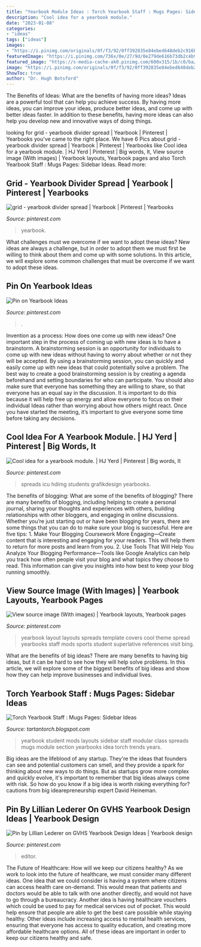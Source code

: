 ```yaml
---
title: "Yearbook Module Ideas : Torch Yearbook Staff : Mugs Pages: Sidebar Ideas"
description: "Cool idea for a yearbook module."
date: "2023-01-08"
categories:
- "ideas"
tags: ["ideas"]
images:
- "https://i.pinimg.com/originals/0f/f3/92/0ff392835e84ebed648deb2c916b1cf0.jpg"
featuredImage: "https://i.pinimg.com/736x/0e/27/9d/0e279de616b73db2c4b966f7f8a54e8c.jpg"
featured_image: "https://s-media-cache-ak0.pinimg.com/600x315/1b/c0/ba/1bc0ba0b005d362a729d960790025945.jpg"
image: "https://i.pinimg.com/originals/0f/f3/92/0ff392835e84ebed648deb2c916b1cf0.jpg"
ShowToc: true
author: "Dr. Hugh Botsford"
---
```



The Benefits of Ideas: What are the benefits of having more ideas?
Ideas are a powerful tool that can help you achieve success. By having more ideas, you can improve your ideas, produce better ideas, and come up with better ideas faster. In addition to these benefits, having more ideas can also help you develop new and innovative ways of doing things.

	

		
looking for grid - yearbook divider spread | Yearbook | Pinterest | Yearbooks you've came to the right place. We have 6 Pics about grid - yearbook divider spread | Yearbook | Pinterest | Yearbooks like Cool idea for a yearbook module. | HJ Yerd | Pinterest | Big words, It, View source image (With images) | Yearbook layouts, Yearbook pages and also Torch Yearbook Staff : Mugs Pages: Sidebar Ideas. Read more:
		
    
## Grid - Yearbook Divider Spread | Yearbook | Pinterest | Yearbooks

<img loading=lazy src="https://s-media-cache-ak0.pinimg.com/600x315/1b/c0/ba/1bc0ba0b005d362a729d960790025945.jpg" onerror="this.onerror=null;this.src='https://tse1.mm.bing.net/th?id=OIP.y1IaFuGg6tB-xRX9-JPcYQHaD4&amp;pid=15.1';" alt="grid - yearbook divider spread | Yearbook | Pinterest | Yearbooks">

_Source: pinterest.com_

>yearbook. 

	

What challenges must we overcome if we want to adopt these ideas?
New ideas are always a challenge, but in order to adopt them we must first be willing to think about them and come up with some solutions. In this article, we will explore some common challenges that must be overcome if we want to adopt these ideas.

    
## Pin On Yearbook Ideas

<img loading=lazy src="https://i.pinimg.com/originals/0f/f3/92/0ff392835e84ebed648deb2c916b1cf0.jpg" onerror="this.onerror=null;this.src='https://tse3.mm.bing.net/th?id=OIP.uXmcyjgPH9mTqmkFa65HoAHaJ4&amp;pid=15.1';" alt="Pin on Yearbook Ideas">

_Source: pinterest.com_

>. 

	

Invention as a process: How does one come up with new ideas?
One important step in the process of coming up with new ideas is to have a brainstorm. A brainstorming session is an opportunity for individuals to come up with new ideas without having to worry about whether or not they will be accepted. By using a brainstorming session, you can quickly and easily come up with new ideas that could potentially solve a problem. 
The best way to create a good brainstorming session is by creating a agenda beforehand and setting boundaries for who can participate. You should also make sure that everyone has something they are willing to share, so that everyone has an equal say in the discussion. It is important to do this because it will help free up energy and allow everyone to focus on their individual Ideas rather than worrying about how others might react. Once you have started the meeting, it’s important to give everyone some time before taking any decisions.

    
## Cool Idea For A Yearbook Module. | HJ Yerd | Pinterest | Big Words, It

<img loading=lazy src="https://s-media-cache-ak0.pinimg.com/originals/31/b6/28/31b6284bd52ee3539ca6585f20aab2e3.jpg" onerror="this.onerror=null;this.src='https://tse3.mm.bing.net/th?id=OIP.CqRxBgM7LTlLgmZeBTi5lwHaJ4&amp;pid=15.1';" alt="Cool idea for a yearbook module. | HJ Yerd | Pinterest | Big words, It">

_Source: pinterest.com_

>spreads icu hdimg students grafikdesign yearbooks. 

	

The benefits of blogging: What are some of the benefits of blogging?
There are many benefits of blogging, including helping to create a personal journal, sharing your thoughts and experiences with others, building relationships with other bloggers, and engaging in online discussions. Whether you’re just starting out or have been blogging for years, there are some things that you can do to make sure your blog is successful. Here are five tips: 1. Make Your Blogging Coursework More Engaging—Create content that is interesting and engaging for your readers. This will help them to return for more posts and learn from you.
2. Use Tools That Will Help You Analyze Your Blogging Performance—Tools like Google Analytics can help you track how often people visit your blog and what topics they choose to read. This information can give you insights into how best to keep your blog running smoothly.


    
## View Source Image (With Images) | Yearbook Layouts, Yearbook Pages

<img loading=lazy src="https://i.pinimg.com/736x/0e/27/9d/0e279de616b73db2c4b966f7f8a54e8c.jpg" onerror="this.onerror=null;this.src='https://tse1.mm.bing.net/th?id=OIP.DoYvB4SORZWCKSp70jxyoAHaE7&amp;pid=15.1';" alt="View source image (With images) | Yearbook layouts, Yearbook pages">

_Source: pinterest.com_

>yearbook layout layouts spreads template covers cool theme spread yearbooks staff mods sports student superlative references visit bing. 

	

What are the benefits of big ideas?
There are many benefits to having big ideas, but it can be hard to see how they will help solve problems. In this article, we will explore some of the biggest benefits of big ideas and show how they can help improve businesses and individual lives.

    
## Torch Yearbook Staff : Mugs Pages: Sidebar Ideas

<img loading=lazy src="http://media-cache-ak0.pinimg.com/736x/28/93/52/2893520dbba7f154a7916f088b6efaa7.jpg" onerror="this.onerror=null;this.src='https://tse4.mm.bing.net/th?id=OIP.EQNeX4uSEMPKsGQfqqzlXgHaGa&amp;pid=15.1';" alt="Torch Yearbook Staff : Mugs Pages: Sidebar Ideas">

_Source: tartantorch.blogspot.com_

>yearbook student mods layouts sidebar staff modular class spreads mugs module section yearbooks idea torch trends years. 

	

Big ideas are the lifeblood of any startup. They're the ideas that founders can see and potential customers can smell, and they provide a spark for thinking about new ways to do things. But as startups grow more complex and quickly evolve, it's important to remember that big ideas always come with risk. So how do you know if a big idea is worth risking everything for? cautions from big idearepreneurship expert David Heineman.

    
## Pin By Lillian Lederer On GVHS Yearbook Design Ideas | Yearbook Design

<img loading=lazy src="https://i.pinimg.com/originals/e1/e7/18/e1e718883a6eb0ae71d0f615736488f4.jpg" onerror="this.onerror=null;this.src='https://tse3.mm.bing.net/th?id=OIP.RD2Ts78C5-EamcG0xKbE7AHaNL&amp;pid=15.1';" alt="Pin by Lillian Lederer on GVHS Yearbook Design Ideas | Yearbook design">

_Source: pinterest.com_

>editor. 

	

The Future of Healthcare: How will we keep our citizens healthy?
As we work to look into the future of healthcare, we must consider many different ideas. One idea that we could consider is having a system where citizens can access health care on-demand. This would mean that patients and doctors would be able to talk with one another directly, and would not have to go through a bureaucracy. Another idea is having healthcare vouchers which could be used to pay for medical services out of pocket. This would help ensure that people are able to get the best care possible while staying healthy. Other ideas include increasing access to mental health services, ensuring that everyone has access to quality education, and creating more affordable healthcare options. All of these ideas are important in order to keep our citizens healthy and safe.

